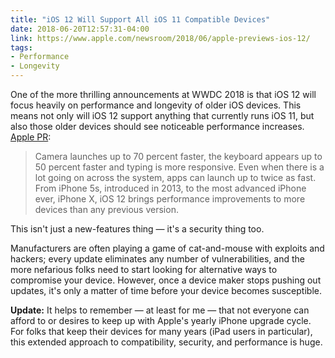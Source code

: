 ```yaml
---
title: "iOS 12 Will Support All iOS 11 Compatible Devices"
date: 2018-06-20T12:57:31-04:00
link: https://www.apple.com/newsroom/2018/06/apple-previews-ios-12/
tags: 
- Performance
- Longevity
---
```


One of the more thrilling announcements at WWDC 2018 is that iOS 12 will focus heavily on performance and longevity of older iOS devices. This means not only will iOS 12 support anything that currently runs iOS 11, but also those older devices should see noticeable performance increases. [Apple PR](https://www.apple.com/newsroom/2018/06/apple-previews-ios-12/): 

> Camera launches up to 70 percent faster, the keyboard appears up to 50 percent faster and typing is more responsive. Even when there is a lot going on across the system, apps can launch up to twice as fast. From iPhone 5s, introduced in 2013, to the most advanced iPhone ever, iPhone X, iOS 12 brings performance improvements to more devices than any previous version.

This isn't just a new-features thing — it's a security thing too. 

Manufacturers are often playing a game of cat-and-mouse with exploits and hackers; every update eliminates any number of vulnerabilities, and the more nefarious folks need to start looking for alternative ways to compromise your device. However, once a device maker stops pushing out updates, it's only a matter of time before your device becomes susceptible. 

**Update:** It helps to remember — at least for me — that not everyone can afford to or desires to keep up with Apple's yearly iPhone upgrade cycle. For folks that keep their devices for many years (iPad users in particular), this extended approach to compatibility, security, and performance is huge. 